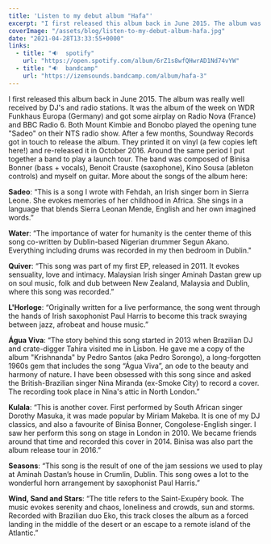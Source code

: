 ```yaml
---
title: 'Listen to my debut album "Hafa"'
excerpt: "I first released this album back in June 2015. The album was really well received by DJ's and radio stations..."
coverImage: "/assets/blog/listen-to-my-debut-album-hafa.jpg"
date: "2021-04-28T13:33:55+0000"
links:
  - title: "🔉  spotify"
    url: "https://open.spotify.com/album/6rZ1s8wfQHwrAD1Nd74vYW"
  - title: "🔉  bandcamp"
    url: "https://izemsounds.bandcamp.com/album/hafa-3"
---
```


I first released this album back in June 2015. The album was really well received by DJ's and radio stations. It was the album of the week on WDR Funkhaus Europa (Germany) and got some airplay on Radio Nova (France) and BBC Radio 6. Both Mount Kimbie and Bonobo played the opening tune "Sadeo" on their NTS radio show. After a few months, Soundway Records got in touch to release the album. They printed it on vinyl (a few copies left here!) and re-released it in October 2016. Around the same period I put together a band to play a launch tour. The band was composed of Binisa Bonner (bass + vocals), Benoit Crauste (saxophone), Kino Sousa (ableton controls) and myself on guitar. More about the songs of the album here:

**Sadeo**: “This is a song I wrote with Fehdah, an Irish singer born in Sierra Leone. She evokes memories of her childhood in Africa. She sings in a language that blends Sierra Leonan Mende, English and her own imagined words.”

**Water**: “The importance of water for humanity is the center theme of this song co-written by Dublin-based Nigerian drummer Segun Akano. Everything including drums was recorded in my then bedroom in Dublin."

**Quiver**: “This song was part of my first EP, released in 2011. It evokes sensuality, love and intimacy. Malaysian Irish singer Aminah Dastan grew up on soul music, folk and dub between New Zealand, Malaysia and Dublin, where this song was recorded.”

**L'Horloge**: “Originally written for a live performance, the song went through the hands of Irish saxophonist Paul Harris to become this track swaying between jazz, afrobeat and house music.”

**Água Viva**: “The story behind this song started in 2013 when Brazilian DJ and crate-digger Tahira visited me in Lisbon. He gave me a copy of the album "Krishnanda" by Pedro Santos (aka Pedro Sorongo), a long-forgotten 1960s gem that includes the song “Água Viva”, an ode to the beauty and harmony of nature. I have been obsessed with this song since and asked the British-Brazilian singer Nina Miranda (ex-Smoke City) to record a cover. The recording took place in Nina's attic in North London.”

**Kulala**: “This is another cover. First performed by South African singer Dorothy Masuka, it was made popular by Miriam Makeba. It is one of my DJ classics, and also a favourite of Binisa Bonner, Congolese-English singer. I saw her perform this song on stage in London in 2010. We became friends around that time and recorded this cover in 2014. Binisa was also part the album release tour in 2016.”

**Seasons**: “This song is the result of one of the jam sessions we used to play at Aminah Dastan’s house in Crumlin, Dublin. This song owes a lot to the wonderful horn arrangement by saxophonist Paul Harris.”

**Wind, Sand and Stars**: “The title refers to the Saint-Exupéry book. The music evokes serenity and chaos, loneliness and crowds, sun and storms. Recorded with Brazilian duo Eko, this track closes the album as a forced landing in the middle of the desert or an escape to a remote island of the Atlantic.”
